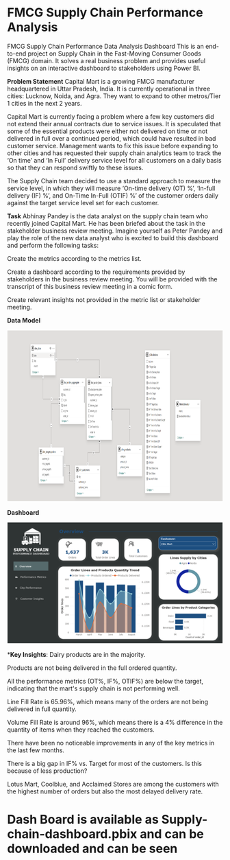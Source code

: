 # FMCG Supply Chain Performance Analysis
FMCG Supply Chain Performance Data Analysis Dashboard
This is an end-to-end project on Supply Chain in the Fast-Moving Consumer Goods (FMCG) domain. It solves a real business problem and provides useful insights on an interactive dashboard to stakeholders using Power BI.

**Problem Statement**
Capital Mart is a growing FMCG manufacturer headquartered in Uttar Pradesh, India. It is currently operational in three cities: Lucknow, Noida, and Agra. They want to expand to other metros/Tier 1 cities in the next 2 years.

Capital Mart is currently facing a problem where a few key customers did not extend their annual contracts due to service issues. It is speculated that some of the essential products were either not delivered on time or not delivered in full over a continued period, which could have resulted in bad customer service. Management wants to fix this issue before expanding to other cities and has requested their supply chain analytics team to track the ‘On time’ and ‘In Full’ delivery service level for all customers on a daily basis so that they can respond swiftly to these issues.

The Supply Chain team decided to use a standard approach to measure the service level, in which they will measure ‘On-time delivery (OT) %’, ‘In-full delivery (IF) %’, and On-Time In-Full (OTIF) %’ of the customer orders daily against the target service level set for each customer.

**Task**
Abhinay Pandey is the data analyst on the supply chain team who recently joined Capital Mart. He has been briefed about the task in the stakeholder business review meeting. Imagine yourself as Peter Pandey and play the role of the new data analyst who is excited to build this dashboard and perform the following tasks:

Create the metrics according to the metrics list.

Create a dashboard according to the requirements provided by stakeholders in the business review meeting. You will be provided with the transcript of this business review meeting in a comic form.

Create relevant insights not provided in the metric list or stakeholder meeting.

**Data Model**
<p align="center">
<img src="media/Model.png" height="400">
</p>

**Dashboard**
<p align="center">
<img src="media/Overview.png">
</p>

***Key Insights**:
Dairy products are in the majority.

Products are not being delivered in the full ordered quantity.

All the performance metrics (OT%, IF%, OTIF%) are below the target, indicating that the mart's supply chain is not performing well.

Line Fill Rate is 65.96%, which means many of the orders are not being delivered in full quantity.

Volume Fill Rate is around 96%, which means there is a 4% difference in the quantity of items when they reached the customers.

There have been no noticeable improvements in any of the key metrics in the last few months.

There is a big gap in IF% vs. Target for most of the customers. Is this because of less production?

Lotus Mart, Coolblue, and Acclaimed Stores are among the customers with the highest number of orders but also the most delayed delivery rate.


# Dash Board is available as Supply-chain-dashboard.pbix and can be downloaded and can be seen

